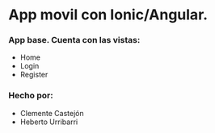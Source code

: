 # App movil con Ionic/Angular.

### App base. Cuenta con las vistas:
- Home
- Login
- Register

### Hecho por:
- Clemente Castejón
- Heberto Urribarri
